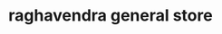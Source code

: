 ---
title: "raghavendra general store"
url: /hyderabad/raghavendra-general-store/
shop: Dorfladen
---
